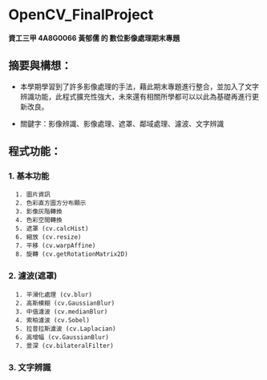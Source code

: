 # OpenCV_FinalProject
**資工三甲 4A8G0066 黃郁儒 的 數位影像處理期末專題**


## 摘要與構想：
* 本學期學習到了許多影像處理的手法，藉此期末專題進行整合，並加入了文字辨識功能，此程式擴充性強大，未來還有相關所學都可以以此為基礎再進行更新改良。

* 關鍵字：影像辨識、影像處理、遮罩、鄰域處理、濾波、文字辨識


## 程式功能：
### 1. 基本功能
      1. 圖片資訊
      2. 色彩直方圖方分布顯示
      3. 影像灰階轉換
      4. 色彩空間轉換
      5. 遮罩 (cv.calcHist)
      6. 縮放 (cv.resize)
      7. 平移 (cv.warpAffine)
      8. 旋轉 (cv.getRotationMatrix2D)
### 2. 濾波(遮罩)
      1. 平滑化處理 (cv.blur)
      2. 高斯模糊 (cv.GaussianBlur)
      3. 中值濾波 (cv.medianBlur)
      4. 索柏濾波 (cv.Sobel)
      5. 拉普拉斯濾波 (cv.Laplacian)
      6. 高增幅 (cv.GaussianBlur)
      7. 景深 (cv.bilateralFilter)
### 3. 文字辨識
